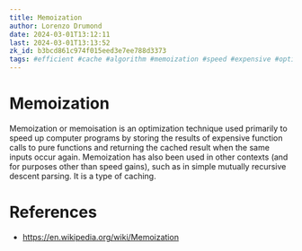 ```yaml
---
title: Memoization
author: Lorenzo Drumond
date: 2024-03-01T13:12:11
last: 2024-03-01T13:13:52
zk_id: b3bcd861c974f015eed3e7ee788d3373
tags: #efficient #cache #algorithm #memoization #speed #expensive #optimization #function #dynamic #store #optimal #programming
---
```



# Memoization
Memoization or memoisation is an optimization technique used primarily to speed up computer programs by storing the results of expensive function calls to pure functions and returning the cached result when the same inputs occur again. Memoization has also been used in other contexts (and for purposes other than speed gains), such as in simple mutually recursive descent parsing. It is a type of caching.

# References
- https://en.wikipedia.org/wiki/Memoization
